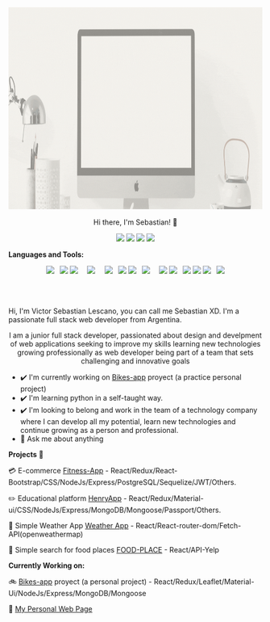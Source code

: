 <p align="center">
 <img  width="100%" height="400" src="https://github.com/sebas-dev-lab/sebas-dev-lab/blob/main/utils/presentation.gif">
</p>
<p align="center">
Hi there, I'm Sebastian! 👋
</p>
<p align="center">
<a href="https://www.linkedin.com/in/vslescano"><img src="https://img.shields.io/badge/linkedin-%230077B5.svg?&style=for-the-badge&logo=linkedin&logoColor=white" /></a>
<a href="https://www.facebook.com/vsLescano"><img src="https://img.shields.io/badge/facebook-%231877F2.svg?&style=for-the-badge&logo=facebook&logoColor=white" /></a>
<a href="https://www.instagram.com/sebasvlescano/"><img src="https://img.shields.io/badge/instagram-%23E4405F.svg?&style=for-the-badge&logo=instagram&logoColor=white" /></a> 
<a href="https://github.com/fayser17"><img src="https://img.shields.io/badge/github-%23100000.svg?&style=for-the-badge&logo=github&logoColor=white" /></a>
</p>


**Languages and Tools:**  
<p align="center">
<code><img src="https://img.shields.io/badge/javascript-%23F7DF1E.svg?&style=for-the-badge&logo=javascript&logoColor=black" /> </code>
<code><img src="https://img.shields.io/badge/react%20-%2320232a.svg?&style=for-the-badge&logo=react&logoColor=%2361DAFB"/></code>
<code><img src="https://img.shields.io/badge/redux%20-%23593d88.svg?&style=for-the-badge&logo=redux&logoColor=white"/>  </code>
<code><img src="https://img.shields.io/badge/react_router%20-CA4245.svg?&style=for-the-badge&logo=react-router&logoColor=white"/>  </code>
<code><img src="https://img.shields.io/badge/node.js%20-%2343853D.svg?&style=for-the-badge&logo=node.js&logoColor=white"/> </code>
<code><img src="https://img.shields.io/badge/express.js%20-%23404d59.svg?&style=for-the-badge"/></code>
<code><img src="https://img.shields.io/badge/postgres-%23316192.svg?&style=for-the-badge&logo=postgresql&logoColor=white"/> </code>
<code><img src="https://img.shields.io/badge/MongoDB-%234ea94b.svg?&style=for-the-badge&logo=mongodb&logoColor=white"/>  </code>
<code><img src="https://img.shields.io/badge/sqlite-%2307405e.svg?&style=for-the-badge&logo=sqlite&logoColor=white"/></code>
<code><img src="https://img.shields.io/badge/html-%23239120.svg?&style=for-the-badge&logo=html5&logoColor=white" /> </code>
<code><img src="https://img.shields.io/badge/css-%23239120.svg?&style=for-the-badge&logo=css3&logoColor=white" /></code>
<code><img src="https://img.shields.io/badge/bootstrap%20-%23563D7C.svg?&style=for-the-badge&logo=bootstrap&logoColor=white"/></code>
<code><img src="https://img.shields.io/badge/material%20ui%20-%230081CB.svg?&style=for-the-badge&logo=material-ui&logoColor=white"/> </code>
<code><img src="https://img.shields.io/badge/python-%233776AB.svg?&style=for-the-badge&logo=python&logoColor=white" /></code>
</p>

<br />
<br />



Hi, I'm Victor Sebastian Lescano, you can call me Sebastian XD. I'm a passionate full stack web developer from Argentina.

<p align="center">
I am a junior full stack developer, passionated about design and develpment of web applications seeking to improve my skills learning new technologies growing professionally as web developer being part of a team that sets challenging and innovative goals
</p>


- ✔️ I'm currently working on [Bikes-app](https://github.com/sebas-dev-lab/Bikes-app) proyect (a practice personal project)
- ✔️ I'm learning python in a self-taught way.
- ✔️ I'm looking to belong and work in the team of a technology company where I can develop all my potential, learn new technologies and continue growing as a person and professional.
- 💬 Ask me about anything


**Projects** :rocket:

:credit_card: E-commerce [Fitness-App](https://github.com/sebas-dev-lab/Ecommerce-FitnessApp) - React/Redux/React-Bootstrap/CSS/NodeJs/Express/PostgreSQL/Sequelize/JWT/Others.

:pencil2: Educational platform [HenryApp](https://github.com/sebas-dev-lab/HenryApp) - React/Redux/Material-ui/CSS/NodeJs/Express/MongoDB/Mongoose/Passport/Others.

:satellite: Simple Weather App [Weather App](https://github.com/sebas-dev-lab/Weather-App) - React/React-router-dom/Fetch-API(openweathermap)

:hamburger: Simple search for food places [FOOD-PLACE](https://github.com/sebas-dev-lab/FOOD-PLACE) - React/API-Yelp

**Currently Working on:** 

:bike: [Bikes-app](https://github.com/sebas-dev-lab/Bikes-app) proyect (a personal project) - React/Redux/Leaflet/Material-Ui/NodeJs/Express/MongoDB/Mongoose

:hammer: [My Personal Web Page]()











